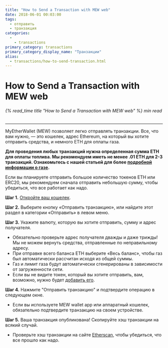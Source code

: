 ```yaml
---
title: "How to Send a Transaction with MEW web"
date: 2018-06-01 00:03:00
tags:
  - отправить
  - транзакция
categories:
  - 
    - transactions
primary_category: transactions
primary_category_display_name: "Транзакции"
alias:
  - transactions/how-to-send-transaction.html
---
```


# **How to Send a Transaction with MEW web**

###### {% read_time title "How to Send a Transaction with MEW web" %} min read

* * *

MyEtherWallet (MEW) позволяет легко отправлять транзакции. Все, что вам нужно, — это кошелек, адрес Ethereum, на который вы хотите отправить средства, и немного ETH для оплаты газа.

**Для проведения любых транзакций нужна определенная сумма ETH для оплаты топлива. Мы рекомендуем иметь не менее .01 ETH для 2-3 транзакций. Ознакомьтесь с нашей статьей для более [подробной информации о газе](/@@@@@@/transactions/what-is-gas/).**

Если вы планируете отправить большое количество токенов ETH или ERC20, мы рекомендуем сначала отправить небольшую сумму, чтобы убедиться, что все работает как надо.

**Шаг 1.** [Откройте ваш кошелек](/@@@@@@/getting-started/how-to-access-your-wallet/).

**Шаг 2.** Выберите кнопку «Отправить транзакцию», или найдите этот раздел в категории «Отправить» в левом меню.

**Шаг 3.** Укажите валюту, которую вы хотите отправить, сумму и адрес получателя.

-   Обязательно проверьте адрес получателя дважды и даже трижды! Мы не можем вернуть средства, отправленные по неправильному адресу.
-   При отправке всего баланса ETH выберите «Весь баланс», чтобы газ был автоматически рассчитан исходя из общей суммы.
-   Газ и лимит газа будут автоматически сгенерированы в зависимости от загруженности сети.
-   Если вы не видите токен, который вы хотите отправить, вам, возможно, нужно будет [добавить его](/@@@@@@/tokens/how-to-add-custom-token/).

**Шаг 4.** Нажмите "Отправить транзакцию" и подтвердите операцию в следующем окне.

-   Если вы используете MEW wallet app или аппаратный кошелек, обязательно подтвердите транзакцию на своем устройстве.

**Шаг 5.** Ваша транзакция опубликована! Скопируйте хэш транзакции на всякий случай.

-   Проверьте хэш транзакции на сайте [Etherscan](https://etherscan.io), чтобы убедиться, что все прошло как надо.

